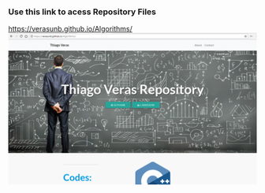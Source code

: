### Use this link to acess Repository Files ###
https://verasunb.github.io/Algorithms/
![](page.jpeg)
